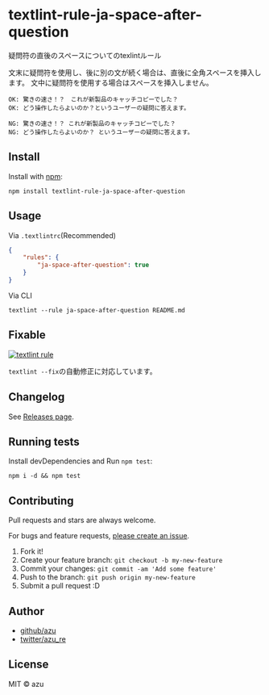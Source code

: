 # textlint-rule-ja-space-after-question

疑問符の直後のスペースについてのtexlintルール

文末に疑問符を使用し、後に別の文が続く場合は、直後に全角スペースを挿入します。
文中に疑問符を使用する場合はスペースを挿入しません。

    OK: 驚きの速さ！？　これが新製品のキャッチコピーでした？
    OK: どう操作したらよいのか？というユーザーの疑問に答えます。
    
    NG: 驚きの速さ！？ これが新製品のキャッチコピーでした？
    NG: どう操作したらよいのか？ というユーザーの疑問に答えます。

## Install

Install with [npm](https://www.npmjs.com/):

    npm install textlint-rule-ja-space-after-question

## Usage

Via `.textlintrc`(Recommended)

```json
{
    "rules": {
        "ja-space-after-question": true
    }
}
```

Via CLI

```
textlint --rule ja-space-after-question README.md
```

## Fixable

[![textlint rule](https://img.shields.io/badge/textlint-fixable-green.svg?style=social)](https://textlint.github.io/)

`textlint --fix`の自動修正に対応しています。

## Changelog

See [Releases page](https://github.com/extlint-ja/textlint-rule-spacing/releases).

## Running tests

Install devDependencies and Run `npm test`:

    npm i -d && npm test

## Contributing

Pull requests and stars are always welcome.

For bugs and feature requests, [please create an issue](https://github.com/extlint-ja/textlint-rule-spacing/issues).

1. Fork it!
2. Create your feature branch: `git checkout -b my-new-feature`
3. Commit your changes: `git commit -am 'Add some feature'`
4. Push to the branch: `git push origin my-new-feature`
5. Submit a pull request :D

## Author

- [github/azu](https://github.com/azu)
- [twitter/azu_re](https://twitter.com/azu_re)

## License

MIT © azu
